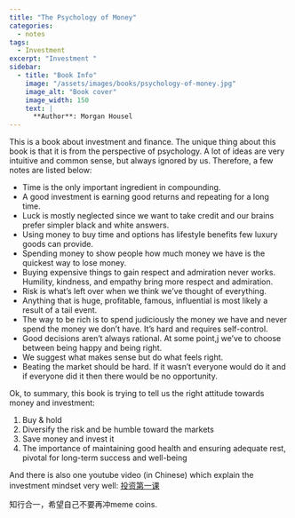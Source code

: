 ```yaml
---
title: "The Psychology of Money"
categories:
  - notes
tags:
  - Investment
excerpt: "Investment "
sidebar:
  - title: "Book Info"
    image: "/assets/images/books/psychology-of-money.jpg"
    image_alt: "Book cover"
    image_width: 150
    text: |
      **Author**: Morgan Housel
---
```


This is a book about investment and finance. The unique thing about this book is that it is  from the perspective of psychology. A lot of ideas are very intuitive and common sense, but always ignored by us. Therefore, a few notes are listed below: 

- Time is the only important ingredient in compounding.
- A good investment is earning good returns and repeating for a long time.
- Luck is mostly neglected since we want to take credit and our brains prefer simpler black and white answers.
- Using money to buy time and options has lifestyle benefits few luxury goods can provide.
- Spending money to show people how much money we have is the quickest way to lose money.
- Buying expensive things to gain respect and admiration never works. Humility, kindness, and empathy bring more respect and admiration.
- Risk is what’s left over when we think we’ve thought of everything.
- Anything that is huge, profitable, famous, influential is most likely a result of a tail event.
- The way to be rich is to spend judiciously the money we have and never spend the money we don’t have. It’s hard and requires self-control.
- Good decisions aren’t always rational. At some point,j we’ve to choose between being happy and being right.
- We suggest what makes sense but do what feels right.
- Beating the market should be hard. If it wasn’t everyone would do it and if everyone did it then there would be no opportunity.

Ok, to summary, this book is trying to tell us the right attitude towards money and investment: 
1. Buy & hold
2. Diversify the risk and be humble toward the markets
3. Save money and invest it
4. The importance of maintaining good health and ensuring adequate rest, pivotal for long-term success and well-being

And there is also one youtube video (in Chinese) which explain the investment mindset very well: [ 投资第一课](https://www.youtube.com/watch?v=hCi3x5CX9tk)

知行合一，希望自己不要再冲meme coins.
